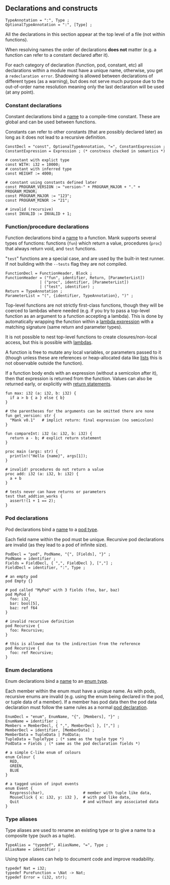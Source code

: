 ## Declarations and constructs

```ebnf
TypeAnnotation = ":", Type ;
OptionalTypeAnnotation = ":", [Type] ;
```
All the declarations in this section appear at the top level of a file (not within functions).


When resolving names the order of declarations **does not** matter (e.g. a function can refer to a constant declared after it).


For each category of declaration (function, pod, constant, etc) all declarations within a module must have
a unique name, otherwise, you get a `redeclaration error`. Shadowing is allowed between declarations of different types (as a warning), but does not serve much purpose due to the out-of-order name resolution meaning only the last declaration will be used (at any point).

### Constant declarations

Constant declarations bind a [name](#identifiers) to a compile-time constant. These are global and can be used between functions.


Constants can refer to other constants (that are possibly declared later) as long as it does not lead to a recursive definition.


```ebnf
ConstDecl = "const", OptionalTypeAnnotation, "=", ConstantExpression ;
ConstantExpression = Expression ; (* constness checked in semantics *)
```

```mank
# constant with explict type
const WITH: i32 = 10000;
# constant with inferred type
const HEIGHT := 4000;

# constant using constants defined later
const PROGRAM_VERSION := "version-" + PROGRAM_MAJOR + "." + PROGRAM_MINOR;
const PROGRAM_MAJOR := "123";
const PROGRAM_MINOR := "21";

# invalid (recursive)
const INVALID := INVALID + 1;
```

### Function/procedure declarations

Function declarations bind a [name](#identifiers) to a function.
Mank supports several types of functions: functions (`fun`) which return a value, procedures (`proc`) that always return void, and `test` functions.

"`test`" functions are a special case, and are used by the built-in test runner.
If not building with the `--tests` flag they are not compiled.

```ebnf
FunctionDecl = FunctionHeader, Block ;
FunctionHeader = ("fun", identifier, Return, [ParameterList])
               | ("proc", identifier, [ParameterList])
               | ("test", identifier) ;
Return = TypeAnnotation ;
ParameterList = "(", {identifier, TypeAnnotation}, ")" ;
```

Top-level functions are not strictly first-class functions, though they will be coerced to lambdas where needed (e.g. if you try to pass a top-level function as an argument to a function accepting a lambda).
This is done by automatically wrapping the function within a [lambda expression](#lambda-expressions) with a matching signature (same return and parameter types).


It is not possible to nest top-level functions to create closures/non-local access, but this is possible
with [lambdas](#lambda-expressions).


A function is free to mutate any local variables, or parameters passed to it (though unless these are references or heap-allocated data like [lists](#list-types) this is not observable outside the function).


If a function body ends with an expression (without a semicolon after it), then that expression is returned from the function. Values can also be returned early, or explicitly with [return statements](#return-statements).

```mank
fun max: i32 (a: i32, b: i32) {
  if a > b { a } else { b}
}

# the parentheses for the arguments can be omitted there are none
fun get_version: str {
  "Mank v0.1"   # implict return: final expression (no semicolon)
}

fun compareInt: i32 (a: i32, b: i32) {
  return a - b; # explict return statement
}

proc main (args: str) {
  println!("Hello {name}", args[1]);
}

# invalid! procedures do not return a value
proc add: i32 (a: i32, b: i32) {
  a + b
}

# tests never can have returns or parameters
test that_addtion_works {
  assert!(1 + 1 == 2);
}
```

### Pod declarations

Pod declarations bind a [name](#identifiers) to a [pod type](#pod-types).

Each field name within the pod must be unique.
Recursive pod declarations are invalid (as they lead to a pod of infinite size).

```ebnf
PodDecl = "pod", PodName, "{", [Fields], "}" ;
PodName = identifier ;
Fields = FieldDecl, { ",", FieldDecl }, [","] ;
FieldDecl = identifier, ":", Type ;
```

```mank
# an empty pod
pod Empty {}

# pod called "MyPod" with 3 fields (foo, bar, baz)
pod MyPod {
  foo: i32,
  bar: bool[5],
  baz: ref f64
}

# invalid recursive definition
pod Recursive {
  foo: Recursive;
}

# this is allowed due to the indirection from the reference
pod Recursive {
  foo: ref Recursive;
}
```

### Enum declarations

Enum declarations bind a [name](#identifiers) to an [enum type](#enum-types).


Each member within the enum must have a unique name. As with pods, recursive enums
are invalid (e.g. using the enum being declared in the pod, or tuple data of a member).
If a member has pod data then the pod data declaration must follow the same rules as a normal [pod declaration](#pod-declarations).

```ebnf
EnumDecl = "enum", EnumName, "{", [Members], "}" ;
EnumName = identifier ;
Members = MemberDecl, { ",", MemberDecl }, [","] ;
MemberDecl = identifier, [MemberData] ;
MemberData = TupleData | PodData;
TupleData = TupleType ; (* same as the tuple type *)
PodData = Fields ; (* same as the pod declaration fields *)
```

```mank
# a simple C-like enum of colours
enum Colour {
  RED,
  GREEN,
  BLUE
}

# a tagged union of input events
enum Event {
  Keypress(char),                 # member with tuple like data,
  MouseClick { x: i32, y: i32 },  # with pod like data,
  Quit                            # and without any associated data
}
```

### Type aliases

Type aliases are used to rename an existing type or to give a name to a composite type (such as a tuple).

```ebnf
TypeAlias = "typedef", AliasName, "=", Type ;
AliasName = identifier ;
```
Using type aliases can help to document code and improve readability.

```mank
typedef Nat = i32;
typedef PureFunction = \Nat -> Nat;
typedef Error = (i32, str);
```
